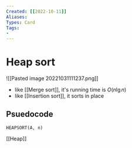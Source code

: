 ```yaml
---
Created: [[2022-10-11]]
Aliases: 
Types: Card
Tags: 
- 
---
```

# Heap sort
![[Pasted image 20221031111237.png]]
- like [[Merge sort]], it's running time is $O(n\lg n)$
- like [[Insertion sort]], it sorts in place
## Psuedocode
```Pseudocode
HEAPSORT(A, n)

```

[[Heap]]